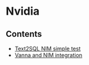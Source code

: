 # Nvidia

## Contents
- [Text2SQL NIM simple test](nim/text2sql/simple_test)
- [Vanna and NIM integration](nim/text2sql/vanna-nim)
